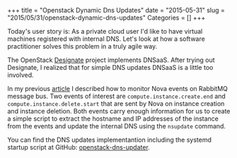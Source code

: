 +++
title = "Openstack Dynamic Dns Updates"
date = "2015-05-31"
slug = "2015/05/31/openstack-dynamic-dns-updates"
Categories = []
+++

Today's user story is: As a private cloud user I'd like to have virtual machines registered with internal DNS. Let's look at how a software practitioner solves this problem in a truly agile way.

<!--more-->

The OpenStack [Designate](https://wiki.openstack.org/wiki/Designate "Designate") project implements DNSaaS. After trying out Designate, I realized that for simple DNS updates DNSaaS is a little too involved.

In my previous [article](/blog/2015/05/25/openstack-nova-notifications-subscriber "OpenStack Nova Notifications Subscriber") I described how to monitor Nova events on RabbitMQ message bus. Two events of interest are `compute.instance.create.end` and `compute.instance.delete.start` that are sent by Nova on instance creation and instance deletion. Both events carry enough information for us to create a simple script to extract the hostname and IP addresses of the instance from the events and update the internal DNS using the `nsupdate` command.

You can find the DNS updates implementantion including the systemd startup script at GitHub: [openstack-dns-updater](https://github.com/noseka1/openstack-dns-updater "openstack-dns-updater").
